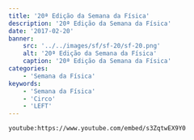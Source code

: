 ```yaml
---
title: '20ª Edição da Semana da Física'
description: '20ª Edição da Semana da Física'
date: '2017-02-20'
banner:
    src: '../../images/sf/sf-20/sf-20.png'
    alt: '20ª Edição da Semana da Física'
    caption: '20ª Edição da Semana da Física'
categories:
    - 'Semana da Física'
keywords:
    - 'Semana da Física'
    - 'Circo'
    - 'LEFT'
---
```


`youtube:https://www.youtube.com/embed/s3ZqtwEX9Y0`
